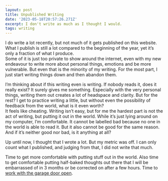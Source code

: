 ```yaml
---
layout: post
title: Unpublished Writing
date: '2023-05-18T20:57:26.271Z'
excerpt: I don't write as much as I thought I would.
tags: writing
---
```


I do write a lot recently, but not much of it gets published on this website. What I publish is still a lot compared to the beginning of the year, yet it’s only a fraction of what I produce.  
Some of it is just too private to show around the internet, even with my new endeavour to write more about personal things, emotions and be more vulnerable. But even that is the minority of my writing. For the most part, I just start writing things down and then abandon them.

I’m thinking about if this writing even is writing. If nobody reads it, does it really exist? It surely gives me something. Especially with the very personal things, writing them out creates a lot of headspace and clarity. But for the rest? I get to practice writing a little, but without even the possibility of feedback from the world, what is it even worth?  
It feels like cheating. Writing isn’t easy, but for me the hardest part is not the act of writing, but putting it out in the world. While it’s just lying around on my computer, I’m comfortable. It cannot be labelled bad because no one in the world is able to read it. But it also cannot be good for the same reason. And if it’s neither good nor bad, is it anything at all?

Up until now, I thought that I wrote a lot. But my metric was off. I can only count what I published, and judging from that, I did not write that much.

Time to get more comfortable with putting stuff out in the world. Also time to get comfortable putting half-baked thoughts out there that I will be embarrassed of in 3 months or be corrected on after a few hours. Time to [work with the garage door open](https://notes.andymatuschak.org/About_these_notes?stackedNotes=z21cgR9K3UcQ5a7yPsj2RUim3oM2TzdBByZu).
